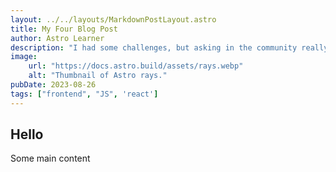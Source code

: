 ```yaml
---
layout: ../../layouts/MarkdownPostLayout.astro
title: My Four Blog Post
author: Astro Learner
description: "I had some challenges, but asking in the community really helped!"
image:
    url: "https://docs.astro.build/assets/rays.webp"
    alt: "Thumbnail of Astro rays."
pubDate: 2023-08-26
tags: ["frontend", "JS", 'react']
---
```


## Hello

Some main content